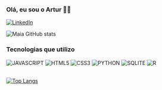 
### Olá, eu sou o Artur ✊🏾
[![LinkedIn](https://img.shields.io/badge/LinkedIn-0077B5?style=for-the-badge&logo=linkedin&logoColor=white)](https://www.linkedin.com/in/artur-maia-a79b17310/)

![Maia GitHub stats](https://github-readme-stats.vercel.app/api?username=ArturMaia&show_icons=true&theme=dracula)

### Tecnologias que utilizo
<div>
<img align="center" alt="JAVASCRIPT" src="https://img.shields.io/badge/JavaScript-F7DF1E?style=for-the-badge&logo=javascript&logoColor=black"/>
  <img align="center" alt="HTML5" src="https://img.shields.io/badge/HTML5-E34F26?style=for-the-badge&logo=html5&logoColor=white"/>
  <img align="center" alt="CSS3" src="https://img.shields.io/badge/CSS3-1572B6?style=for-the-badge&logo=css3&logoColor=white"/>
  <img align="center" alt="PYTHON" src="https://img.shields.io/badge/Python-3776AB?style=for-the-badge&logo=python&logoColor=white"/>
  <img align="center" alt="SQLITE" src="https://img.shields.io/badge/SQLite-07405E?style=for-the-badge&logo=sqlite&logoColor=white"/>
  <img align="center" alt="R" src="https://img.shields.io/badge/R-276DC3?style=for-the-badge&logo=r&logoColor=white"/>
</div>
<br>

[![Top Langs](https://github-readme-stats.vercel.app/api/top-langs/?username=ArturMaia&layout=compact)](https://github.com/anuraghazra/github-readme-stats)
